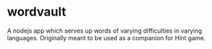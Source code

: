 # wordvault
A nodejs app which serves up words of varying difficulties in varying languages. Originally meant to be used as a companion for Hint game.
